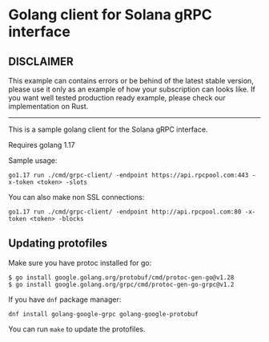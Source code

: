 # Golang client for Solana gRPC interface

## DISCLAIMER

This example can contains errors or be behind of the latest stable version, please use it only as an example of how your subscription can looks like. If you want well tested production ready example, please check our implementation on Rust.

<hr>

This is a sample golang client for the Solana gRPC interface.

Requires golang 1.17

Sample usage:

```
go1.17 run ./cmd/grpc-client/ -endpoint https://api.rpcpool.com:443 -x-token <token> -slots
```

You can also make non SSL connections:

```
go1.17 run ./cmd/grpc-client/ -endpoint http://api.rpcpool.com:80 -x-token <token> -blocks
````

## Updating protofiles

Make sure you have protoc installed for go:

```
$ go install google.golang.org/protobuf/cmd/protoc-gen-go@v1.28
$ go install google.golang.org/grpc/cmd/protoc-gen-go-grpc@v1.2
```

If you have `dnf` package manager:

```
dnf install golang-google-grpc golang-google-protobuf
```

You can run `make` to update the protofiles.
